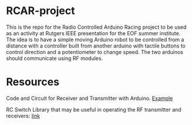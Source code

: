 # RCAR-project

This is the repo for the Radio Controlled Arduino Racing project to be used as an activity at Rutgers IEEE presentation for the EOF summer institute. The idea is to have a simple moving Arduino robot to be controlled from a distance with a controller built from another arduino with tactile buttons to control direction and a potentiometer to change speed. The two arduinos should communicate using RF modules.



# Resources
Code and Circuit for Receiver and Transmitter with Arduino. [Example](http://arduinobasics.blogspot.com/2014/06/433-mhz-rf-module-with-arduino-tutorial.html)

RC Switch Library that may be useful in operating the RF transmitter and receivers: [link](https://github.com/sui77/rc-switch)

